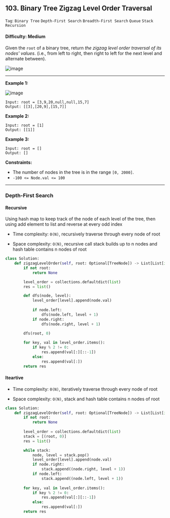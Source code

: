 ## 103. Binary Tree Zigzag Level Order Traversal

```Tag```: ```Binary Tree``` ```Depth-First Search``` ```Breadth-First Search``` ```Queue``` ```Stack``` ```Recursion```

#### Difficulty: Medium

Given the ```root``` of a binary tree, return _the zigzag level order traversal of its nodes' values_. (i.e., from left to right, then right to left for the next level and alternate between).

![image](https://user-images.githubusercontent.com/35042430/219906380-80d3dff1-02dd-4ca5-b15a-ebe727931741.png)

---

__Example 1:__

![image](https://assets.leetcode.com/uploads/2021/02/19/tree1.jpg)
```
Input: root = [3,9,20,null,null,15,7]
Output: [[3],[20,9],[15,7]]
```

__Example 2:__
```
Input: root = [1]
Output: [[1]]
```

__Example 3:__
```
Input: root = []
Output: []
```

__Constraints:__

- The number of nodes in the tree is in the range ```[0, 2000]```.
- ```-100 <= Node.val <= 100```

---

### Depth-First Search

#### Recursive

Using hash map to keep track of the node of each level of the tree, then using add element to list and reverse at every odd index

- Time complexity: ```0(N)```, recursively traverse through every node of root

- Space complexity: ```O(N)```, recursive call stack builds up to n nodes and hash table contains n nodes of root

```Python
class Solution:
    def zigzagLevelOrder(self, root: Optional[TreeNode]) -> List[List[int]]:
        if not root:
            return None

        level_order = collections.defaultdict(list)
        res = list()

        def dfs(node, level):
            level_order[level].append(node.val)
            
            if node.left:
                dfs(node.left, level + 1)
            if node.right:
                dfs(node.right, level + 1)

        dfs(root, 0)
        
        for key, val in level_order.items():
            if key % 2 != 0:
                res.append(val[:][::-1])
            else:
                res.append(val[:])
        return res
```

#### Iteartive

- Time complexity: ```0(N)```, iteratively traverse through every node of root

- Space complexity: ```O(N)```, stack and hash table contains n nodes of root

```Python
class Solution:
    def zigzagLevelOrder(self, root: Optional[TreeNode]) -> List[List[int]]:
        if not root:
            return None
        
        level_order = collections.defaultdict(list)
        stack = [(root, 0)]
        res = list()

        while stack:
            node, level = stack.pop()
            level_order[level].append(node.val)
            if node.right:
                stack.append((node.right, level + 1))
            if node.left:
                stack.append((node.left, level + 1))
        
        for key, val in level_order.items():
            if key % 2 != 0:
                res.append(val[:][::-1])
            else:
                res.append(val[:])
        return res
```

